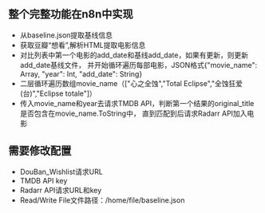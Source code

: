 ## 整个完整功能在n8n中实现
- 从baseline.json提取基线信息
- 获取豆瓣“想看”,解析HTML提取电影信息
- 对比列表中第一个电影的add_date和基线add_date，如果有更新，则更新add_date基线文件，
  并开始循环遍历每部电影，JSON格式{"movie_name": Array, "year": Int, "add_date": String}
- 二层循环遍历数组movie_name（["心之全蚀","Total Eclipse","全蚀狂爱(台)","Eclipse totale"]）
- 传入movie_name和year去请求TMDB API，判断第一个结果的original_title是否包含在movie_name.ToString中，
  直到匹配到后请求Radarr API加入电影
## 需要修改配置
- DouBan_Wishlist请求URL
- TMDB API key
- Radarr API请求URL和key
- Read/Write File文件路径：/home/file/baseline.json

